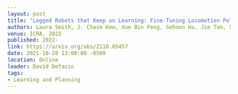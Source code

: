 ```yaml
---
layout: post
title: "Legged Robots that Keep on Learning: Fine-Tuning Locomotion Policies in the Real World"
authors: Laura Smith, J. Chase Kew, Xue Bin Peng, Sehoon Ha, Jie Tan, Sergey Levine
venue: ICRA, 2022
published: 2022-
link: https://arxiv.org/abs/2110.05457
date: 2021-10-28 13:00:00 -0500
location: Online
leader: David Defazio
tags:
- Learning and Planning
---
```


